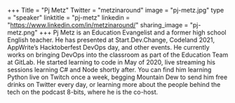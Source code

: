 +++
Title = "Pj Metz"
Twitter = "metzinaround"
image = "pj-metz.jpg"
type = "speaker"
linktitle = "pj-metz"
linkedin = "https://www.linkedin.com/in/metzinaround/"
sharing_image = "pj-metz.png"
+++
Pj Metz is an Education Evangelist and a former high school English teacher. He has presented at Start.Dev.Change, Codeland 2021, AppWrite’s Hacktoberfest DevOps day, and other events. He currently works on bringing DevOps into the classroom as part of the Education Team at GitLab. He started learning to code in May of 2020, live streaming his sessions learning C# and Node shortly after. You can find him learning Python live on Twitch once a week, begging Mountain Dew to send him free drinks on Twitter every day, or learning more about the people behind the tech on the podcast 8-bits, where he is the co-host.
